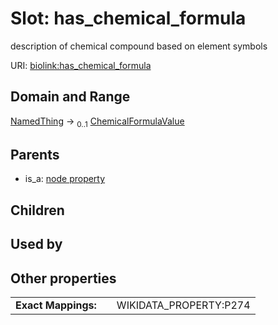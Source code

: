 
# Slot: has_chemical_formula


description of chemical compound based on element symbols

URI: [biolink:has_chemical_formula](https://w3id.org/biolink/vocab/has_chemical_formula)


## Domain and Range

[NamedThing](NamedThing.md) &#8594;  <sub>0..1</sub> [ChemicalFormulaValue](types/ChemicalFormulaValue.md)

## Parents

 *  is_a: [node property](node_property.md)

## Children


## Used by


## Other properties

|  |  |  |
| --- | --- | --- |
| **Exact Mappings:** | | WIKIDATA_PROPERTY:P274 |

